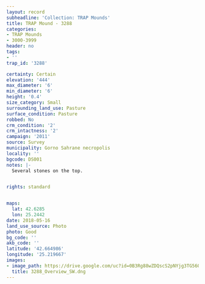 ```yaml
---
layout: record
subheadline: 'Collection: TRAP Mounds'
title: TRAP Mound - 3288
categories:
- TRAP Mounds
- 3000-3999
header: no
tags:
- ''
trap_id: '3288'

certainty: Certain
elevation: '444'
max_diameter: '6'
min_diameter: '6'
height: '0.4'
size_category: Small
surrounding_land_use: Pasture
surface_condition: Pasture
robbed: No
crm_condition: '2'
crm_intactness: '2'
campaign: '2011'
source: Survey
municipality: Gorno Sahrane necropolis
locality: ''
bgcode: DS001
notes: |-
  Several stones on the top.


rights: standard


maps:
  lat: 42.6285
  lon: 25.2442
date: 2018-05-16
land_use_source: Photo
photo: Good
bg_code: ''
akb_code: ''
latitude: '42.664986'
longitude: '25.219667'
images:
- image_path: https://drive.google.com/uc?id=0B3Rg88wZDQscS2pNYjg3TG56OU0
  title: 3288_Overview_SW.dng
---
```

